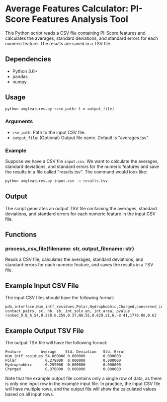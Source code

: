 # Average Features Calculator: PI-Score Features Analysis Tool

This Python script reads a CSV file containing PI-Score features and calculates the averages, standard deviations, and standard errors for each numeric feature. The results are saved in a TSV file.

## Dependencies

- Python 3.6+
- pandas
- numpy

## Usage

```bash
python avgfeatures.py <csv_path> [-o output_file]
```

### Arguments

- `csv_path`: Path to the input CSV file.
- `output_file`: (Optional) Output file name. Default is "averages.tsv".

### Example

Suppose we have a CSV file `input.csv`. We want to calculate the averages, standard deviations, and standard errors for the numeric features and save the results in a file called "results.tsv". The command would look like:

```bash
python avgfeatures.py input.csv -o results.tsv
```

## Output

The script generates an output TSV file containing the averages, standard deviations, and standard errors for each numeric feature in the input CSV file.

## Functions

### process_csv_file(filename: str, output_filename: str)

Reads a CSV file, calculates the averages, standard deviations, and standard errors for each numeric feature, and saves the results in a TSV file.

## Example Input CSV File

The input CSV files should have the following format:

```
pdb,interface,Num_intf_residues,Polar,Hydrophobhic,Charged,conserved_interface, contact_pairs, sc, hb, sb, int_solv_en, int_area, pvalue
ranked_0,B_A,54,0.278,0.259,0.37,NA,55,0.629,21,6,-8.41,1770.08,0.63
```

## Example Output TSV File

The output TSV file will have the following format:

```
Feature	        Average    Std. Deviation	Std. Error
Num_intf_residues 54.000000	0.000000	    0.000000
Polar	          0.278000	0.000000	    0.000000
Hydrophobhic      0.259000	0.000000	    0.000000
Charged           0.370000	0.000000	    0.000000
```

Note that the example output file contains only a single row of data, as there is only one input row in the example input file. In practice, the input CSV file will have multiple rows, and the output file will show the calculated values based on all input rows.